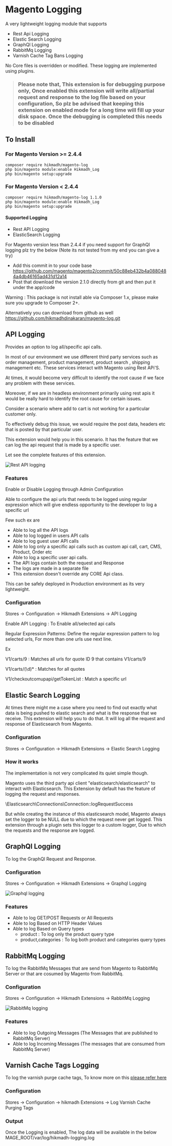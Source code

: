 # Magento Logging

A very lightweight logging module that supports
- Rest Api Logging
- Elastic Search Logging
- GraphQl Logging
- RabbitMq Logging
- Varnish Cache Tag Bans Logging

No Core files is overridden or modified. These logging are implemented using plugins.


> ### Please note that, This extension is for debugging purpose only, Once enabled this extension will write all/partial request and response to the log file based on your configuration, So plz be advised that keeping this extension on enabled mode for a long time will fill up your disk space. Once the debugging is completed this needs to be disabled

## To Install

### For Magento Version >= 2.4.4

```
composer require hikmadh/magento-log
php bin/magento module:enable Hikmadh_Log
php bin/magento setup:upgrade
```

### For Magento Version < 2.4.4

```
composer require hikmadh/magento-log 1.1.0
php bin/magento module:enable Hikmadh_Log
php bin/magento setup:upgrade
```

#### Supported Logging
- Rest API Logging
- ElasticSearch Logging

For Magento version less than 2.4.4 if you need support for GraphQl logging plz try the below (Note its not tested from my end you can give a try)
- Add this commit in to your code base https://github.com/magento/magento2/commit/50c88eb432b4a0880484a4db46165ad431d12a14
- Post that download the version 2.1.0 directly from git and then put it under the app/code 

Warning : This package is not install able via Composer 1.x, please make sure you upgrade to Composer 2+.

Alternatively you can download from github as well https://github.com/hikmadhdinakaran/magento-log.git


## API Logging

Provides an option to log all/specific api calls.

In most of our environment we use different third party services such as order management, product management, product search , shipping management etc. These services interact with Magento using Rest APi'S. 

At times, it would become very difficult to identify the root cause if we face any problem with these services.

Moreover, if we are in headless environment primarily using rest apis it would be really hard to identify the root cause for certain issues. 

Consider a scenario where add to cart is not working for a particular customer only. 

To effectively debug this issue, we would require the post data, headers etc that is posted by that particular user.

This extension would help you in this scenario. It has the feature that we can log the api request that is made by a specific user.

Let see the complete features of this extension.

![Rest API logging](https://hikmadhdinakaran.com/wp-content/uploads/2023/03/image-26-1024x343.png)

### Features
Enable or Disable Logging through Admin Configuration

Able to configure the api urls that needs to be logged using regular expression which will give endless opportunity to the developer to log a specific url

Few such ex are

- Able to log all the API logs
- Able to log logged in users API calls
- Able to log guest user API calls
- Able to log only a specific api calls such as custom api call, cart, CMS, Product, Order etc
- Able to log a specific user api calls.
- The API logs contain both the request and Response
- The logs are made in a separate file 
- This extension doesn't override any CORE Api class.

This can be safely deployed in Production environment as its very lightweight.

### Configuration
Stores -> Configuration -> Hikmadh Extensions -> API Logging

Enable API Logging : To Enable all/selected api calls

Regular Expression Patterns: Define the regular expression pattern to log selected urls, For more than one urls use next line.

Ex

V1/carts/9 : Matches all urls for quote ID 9 that contains V1/carts/9

V1/carts/(\d)* : Matches for all quotes

V1/checkoutcomupapi/getTokenList : Match a specific url


## Elastic Search Logging

At times there might me a case where you need to find out exactly what data is being pushed to elastic search and what is the response that we receive.
This extension will help you to do that.
It will log all the request and response of Elasticsearch from Magento.

### Configuration
Stores -> Configuration -> Hikmadh Extensions -> Elastic Search Logging

### How it works
The implementation is not very complicated its quiet simple though.

Magento uses the third party api client "elasticsearch/elasticsearch" to interact with Elasticsearch. This Extension by default has the feature of logging the request and responses.

\Elasticsearch\Connections\Connection::logRequestSuccess

But while creating the instance of this elasticsearch model, Magento always set the logger to be NULL due to which the request never get logged.
This extension through a plugin sets this logger to a custom logger, Due to which the requests and the response are logged.

## GraphQl Logging
To log the GraphQl Request and Response.

### Configuration
Stores -> Configuration -> Hikmadh Extensions -> Graphql Logging

![Graphql logging](https://hikmadhdinakaran.com/wp-content/uploads/2023/03/image-27-1024x530.png)

### Features
- Able to log GET/POST Requests or All Requests
- Able to log Based on HTTP Header Values
- Able to log Based on Query types
  - product : To log only the product query type
  - product,categories : To log both product and categories query types

## RabbitMq Logging
To log the RabbitMq Messages that are send from Magento to RabbitMq Server or that are cosumed by Magento from RabbitMq.

### Configuration
Stores -> Configuration -> Hikmadh Extensions -> RabbitMq Logging

![RabbitMq logging](https://hikmadhdinakaran.com/wp-content/uploads/2023/03/image-28-1024x210.png)


### Features
- Able to log Outgoing Messages (The Messages that are published to RabbitMq Server)
- Able to log Incoming Messages (The messages that are consumed from RabbitMq Server)

## Varnish Cache Tags Logging
To log the varnish purge cache tags, To know more on this <a href="https://hikmadhdinakaran.com/magento-2-full-page-caching-with-varnish-in-depth/#Configure_Commerce_to_purge_Varnish">please refer here </a>

### Configuration
Stores -> Configuration -> hikmadh Extensions -> Log Varnish Cache Purging Tags


### Output
Once the Logging is enabled, The log data will be available in the below
MAGE_ROOT/var/log/hikmadh-logging.log

